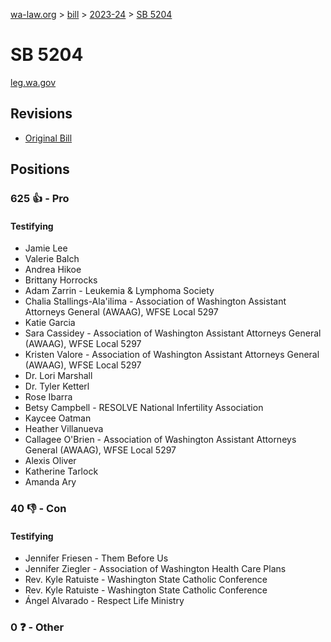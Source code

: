 [wa-law.org](/) > [bill](/bill/) > [2023-24](/bill/2023-24/) > [SB 5204](/bill/2023-24/sb/5204/)

# SB 5204
[leg.wa.gov](https://app.leg.wa.gov/billsummary?BillNumber=5204&Year=2023&Initiative=false)

## Revisions
* [Original Bill](1/)

## Positions
### 625 👍 - Pro
#### Testifying
* Jamie Lee
* Valerie Balch
* Andrea Hikoe
* Brittany  Horrocks
* Adam Zarrin - Leukemia & Lymphoma Society
* Chalia Stallings-Ala'ilima - Association of Washington Assistant Attorneys General (AWAAG), WFSE Local 5297
* Katie Garcia
* Sara Cassidey - Association of Washington Assistant Attorneys General (AWAAG), WFSE Local 5297
* Kristen Valore - Association of Washington Assistant Attorneys General (AWAAG), WFSE Local 5297
* Dr. Lori  Marshall
* Dr. Tyler  Ketterl
* Rose Ibarra
* Betsy  Campbell - RESOLVE National Infertility Association
* Kaycee Oatman
* Heather  Villanueva
* Callagee O'Brien - Association of Washington Assistant Attorneys General (AWAAG), WFSE Local 5297
* Alexis Oliver
* Katherine  Tarlock
* Amanda  Ary

### 40 👎 - Con
#### Testifying
* Jennifer Friesen - Them Before Us
* Jennifer Ziegler - Association of Washington Health Care Plans
* Rev. Kyle Ratuiste - Washington State Catholic Conference
* Rev. Kyle Ratuiste - Washington State Catholic Conference
* Ángel Alvarado - Respect Life Ministry

### 0 ❓ - Other
